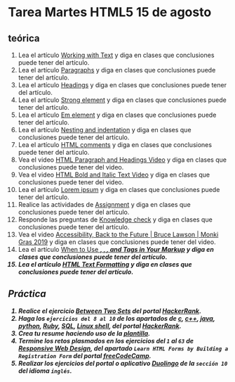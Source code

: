 # Tarea Martes HTML5 15 de agosto

## teórica

1. Lea el artículo [Working with Text](https://www.theodinproject.com/lessons/foundations-working-with-text) y diga en clases que conclusiones puede tener del artículo.
2. Lea el artículo [Paragraphs](https://www.theodinproject.com/lessons/foundations-working-with-text#paragraphs) y diga en clases que conclusiones puede tener del artículo.
3. Lea el artículo [Headings](https://www.theodinproject.com/lessons/foundations-working-with-text#headings) y diga en clases que conclusiones puede tener del artículo.
4. Lea el artículo [Strong element](https://www.theodinproject.com/lessons/foundations-working-with-text#strong-element) y diga en clases que conclusiones puede tener del artículo.
5. Lea el artículo [Em element](https://www.theodinproject.com/lessons/foundations-working-with-text#em-element) y diga en clases que conclusiones puede tener del artículo.
6. Lea el artículo [Nesting and indentation](https://www.theodinproject.com/lessons/foundations-working-with-text#nesting-and-indentation) y diga en clases que conclusiones puede tener del artículo.
7. Lea el artículo [HTML comments](https://www.theodinproject.com/lessons/foundations-working-with-text#html-comments) y diga en clases que conclusiones puede tener del artículo.
8. Vea el video [HTML Paragraph and Headings Video](https://www.youtube.com/watch?v=yqcd-XkxZNM&list=PL4-IK0AVhVjM0xE0K2uZRvsM7LkIhsPT-&index=3) y diga en clases que conclusiones puede tener del video.
9. Vea el video [HTML Bold and Italic Text Video](https://www.youtube.com/watch?v=gW6cBZLUk6M&list=PL4-IK0AVhVjM0xE0K2uZRvsM7LkIhsPT-&index=4) y diga en clases que conclusiones puede tener del video.
10. Lea el artículo [Lorem ipsum](https://youtu.be/V8UAEoOvqFg?list=PL4-IK0AVhVjM0xE0K2uZRvsM7LkIhsPT-&t=93) y diga en clases que conclusiones puede tener del artículo.
11. Realice las actividades de [Assignment](https://www.theodinproject.com/lessons/foundations-working-with-text#assignment) y diga en clases que conclusiones puede tener del artículo.
12. Responde las preguntas de [Knowledge check](https://www.theodinproject.com/lessons/foundations-working-with-text#knowledge-check) y diga en clases que conclusiones puede tener del artículo.
13. Vea el video [Accessibility, Back to the Future | Bruce Lawson | Monki Gras 2019](https://m.youtube.com/watch?v=T2CjuAwrAq8&feature=youtu.be) y diga en clases que conclusiones puede tener del video.
14. Lea el artículo [When to Use <strong>, <b>, <em>, and <i> Tags in Your Markup](https://medium.com/@zac_heisey/when-to-use-strong-b-em-and-i-tags-in-your-markup-fa4d0af8affb) y diga en clases que conclusiones puede tener del artículo.
15. Lea el artículo [HTML Text Formatting](https://www.w3schools.com/html/html_formatting.asp) y diga en clases que conclusiones puede tener del artículo.

## Práctica

1. Realice el ejercicio [Between Two Sets](https://www.hackerrank.com/challenges/between-two-sets/problem?isFullScreen=false) del portal [HackerRank](https://www.hackerrank.com/dashboard).
2. Haga los `ejercicios del 8 al 10` de los apartados de [c](https://www.hackerrank.com/domains/c), [c++](https://www.hackerrank.com/domains/cpp), [java](https://www.hackerrank.com/domains/java), [python](https://www.hackerrank.com/domains/python), [Ruby](https://www.hackerrank.com/domains/ruby), [SQL](https://www.hackerrank.com/domains/sql), [Linux shell](https://www.hackerrank.com/domains/shell), del portal [HackerRank](https://www.hackerrank.com/dashboard).
3. Crea tu resume haciendo uso de la [plantilla](https://docs.google.com/document/d/1jfUa4HGBDjt2peJPQ0Wg1YhdGkCoSysS6QMT4u8bCic/edit?usp=sharing).
4. Termine los retos plasmados en los ejercicios del `1` al `63` de [Responsive Web Design](https://www.freecodecamp.org/learn/2022/responsive-web-design/), del apartado `Learn HTML Forms by Building a Registration Form` del portal [freeCodeCamp](https://www.freecodecamp.org/learn/).
5. Realizar los ejercicios del portal o aplicativo [Duolingo](https://www.duolingo.com/learn) de la `sección 10` del idioma `inglés`.